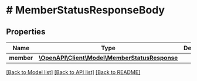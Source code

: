 # # MemberStatusResponseBody

## Properties

Name | Type | Description | Notes
------------ | ------------- | ------------- | -------------
**member** | [**\OpenAPI\Client\Model\MemberStatusResponse**](MemberStatusResponse.md) |  | [optional]

[[Back to Model list]](../../README.md#models) [[Back to API list]](../../README.md#endpoints) [[Back to README]](../../README.md)
